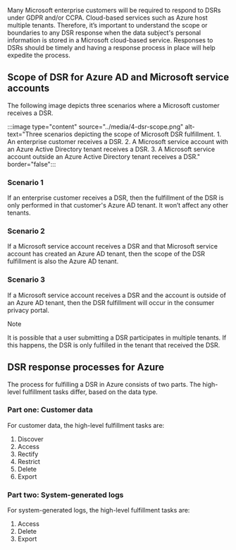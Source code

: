 Many Microsoft enterprise customers will be required to respond to DSRs under GDPR and/or CCPA. Cloud-based services such as Azure host multiple tenants. Therefore, it’s important to understand the scope or boundaries to any DSR response when the data subject's personal information is stored in a Microsoft cloud-based service. Responses to DSRs should be timely and having a response process in place will help expedite the process. 

## Scope of DSR for Azure AD and Microsoft service accounts

The following image depicts three scenarios where a Microsoft customer receives a DSR.

:::image type="content" source="../media/4-dsr-scope.png" alt-text="Three scenarios depicting the scope of Microsoft DSR fulfillment. 1. An enterprise customer receives a DSR. 2. A Microsoft service account with an Azure Active Directory tenant receives a DSR. 3. A Microsoft service account outside an Azure Active Directory tenant receives a DSR." border="false":::

### Scenario 1

If an enterprise customer receives a DSR, then the fulfillment of the DSR is only performed in that customer's Azure AD tenant. It won’t affect any other tenants.

### Scenario 2

If a Microsoft service account receives a DSR and that Microsoft service account has created an Azure AD tenant, then the scope of the DSR fulfillment is also the Azure AD tenant.

### Scenario 3

If a Microsoft service account receives a DSR and the account is outside of an Azure AD tenant, then the DSR fulfillment will occur in the consumer privacy portal. 

> [!NOTE]
> It is possible that a user submitting a DSR participates in multiple tenants. If this happens, the DSR is only fulfilled in the tenant that received the DSR.

## DSR response processes for Azure

The process for fulfilling a DSR in Azure consists of two parts. The high-level fulfillment tasks differ, based on the data type.

### Part one: Customer data

For customer data, the high-level fulfillment tasks are: 

1. Discover
2. Access
3. Rectify
4. Restrict
5. Delete
6. Export

### Part two: System-generated logs

For system-generated logs, the high-level fulfillment tasks are: 

1. Access
2. Delete
3. Export

 

